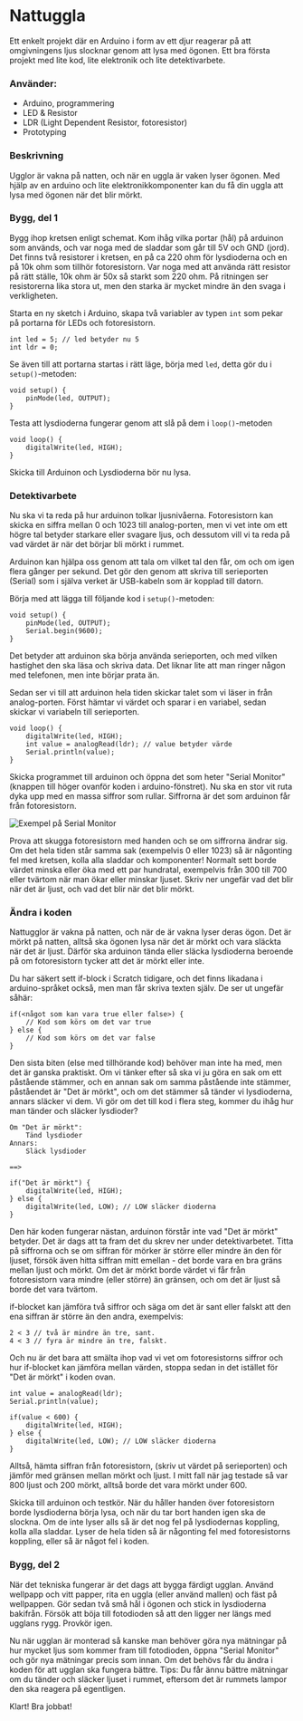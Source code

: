 # Nattuggla

Ett enkelt projekt där en Arduino i form av ett djur reagerar på att omgivningens ljus slocknar genom att lysa med ögonen. Ett bra första projekt med lite kod, lite elektronik och lite detektivarbete.

### Använder:

 - Arduino, programmering
 - LED & Resistor
 - LDR (Light Dependent Resistor, fotoresistor)
 - Prototyping

### Beskrivning

Ugglor är vakna på natten, och när en uggla är vaken lyser ögonen. Med hjälp av en arduino och lite elektronikkomponenter kan du få din uggla att lysa med ögonen när det blir mörkt.

### Bygg, del 1

Bygg ihop kretsen enligt schemat. Kom ihåg vilka portar (hål) på arduinon som används, och var noga med de sladdar som går till 5V och GND (jord). Det finns två resistorer i kretsen, en på ca 220 ohm för lysdioderna och en på 10k ohm som tillhör fotoresistorn. Var noga med att använda rätt resistor på rätt ställe, 10k ohm är 50x så starkt som 220 ohm. På ritningen ser resistorerna lika stora ut, men den starka är mycket mindre än den svaga i verkligheten.

Starta en ny sketch i Arduino, skapa två variabler av typen `int` som pekar på portarna för LEDs och fotoresistorn.

    int led = 5; // led betyder nu 5
    int ldr = 0;

Se även till att portarna startas i rätt läge, börja med `led`, detta gör du i `setup()`-metoden:

    void setup() {
        pinMode(led, OUTPUT);
    }

Testa att lysdioderna fungerar genom att slå på dem i `loop()`-metoden

    void loop() {
        digitalWrite(led, HIGH);
    }

Skicka till Arduinon och Lysdioderna bör nu lysa.

### Detektivarbete

Nu ska vi ta reda på hur arduinon tolkar ljusnivåerna. Fotoresistorn kan skicka en siffra mellan 0 och 1023 till analog-porten, men vi vet inte om ett högre tal betyder starkare eller svagare ljus, och dessutom vill vi ta reda på vad värdet är när det börjar bli mörkt i rummet.

Arduinon kan hjälpa oss genom att tala om vilket tal den får, om och om igen flera gånger per sekund. Det gör den genom att skriva till serieporten (Serial) som i själva verket är USB-kabeln som är kopplad till datorn.

Börja med att lägga till följande kod i `setup()`-metoden:

    void setup() {
        pinMode(led, OUTPUT);
        Serial.begin(9600);
    }

Det betyder att arduinon ska börja använda serieporten, och med vilken hastighet den ska läsa och skriva data. Det liknar lite att man ringer någon med telefonen, men inte börjar prata än.

Sedan ser vi till att arduinon hela tiden skickar talet som vi läser in från analog-porten. Först hämtar vi värdet och sparar i en variabel, sedan skickar vi variabeln till serieporten.

    void loop() {
        digitalWrite(led, HIGH);
        int value = analogRead(ldr); // value betyder värde
        Serial.println(value);
    }

Skicka programmet till arduinon och öppna det som heter "Serial Monitor" (knappen till höger ovanför koden i arduino-fönstret). Nu ska en stor vit ruta dyka upp med en massa siffror som rullar. Siffrorna är det som arduinon får från fotoresistorn.

![Exempel på Serial Monitor](https://github.com/kirayatail/nattuggla/blob/master/img/serialmonitor.png?raw=true)

Prova att skugga fotoresistorn med handen och se om siffrorna ändrar sig. Om det hela tiden står samma sak (exempelvis 0 eller 1023) så är någonting fel med kretsen, kolla alla sladdar och komponenter! Normalt sett borde värdet minska eller öka med ett par hundratal, exempelvis från 300 till 700 eller tvärtom när man ökar eller minskar ljuset. Skriv ner ungefär vad det blir när det är ljust, och vad det blir när det blir mörkt.

### Ändra i koden

Nattugglor är vakna på natten, och när de är vakna lyser deras ögon. Det är mörkt på natten, alltså ska ögonen lysa när det är mörkt och vara släckta när det är ljust. Därför ska arduinon tända eller släcka lysdioderna beroende på om fotoresistorn tycker att det är mörkt eller inte.

Du har säkert sett if-block i Scratch tidigare, och det finns likadana i arduino-språket också, men man får skriva texten själv. De ser ut ungefär såhär:

    if(<något som kan vara true eller false>) {
        // Kod som körs om det var true
    } else {
        // Kod som körs om det var false
    }

Den sista biten (else med tillhörande kod) behöver man inte ha med, men det är ganska praktiskt. Om vi tänker efter så ska vi ju göra en sak om ett påstående stämmer, och en annan sak om samma påstående inte stämmer, påståendet är "Det är mörkt", och om det stämmer så tänder vi lysdioderna, annars släcker vi dem. Vi gör om det till kod i flera steg, kommer du ihåg hur man tänder och släcker lysdioder?

    Om "Det är mörkt":
        Tänd lysdioder
    Annars:
        Släck lysdioder

    ==>

    if("Det är mörkt") {
        digitalWrite(led, HIGH);
    } else {
        digitalWrite(led, LOW); // LOW släcker dioderna
    }

Den här koden fungerar nästan, arduinon förstår inte vad "Det är mörkt" betyder. Det är dags att ta fram det du skrev ner under detektivarbetet. Titta på siffrorna och se om siffran för mörker är större eller mindre än den för ljuset, försök även hitta siffran mitt emellan - det borde vara en bra gräns mellan ljust och mörkt. Om det är mörkt borde värdet vi får från fotoresistorn vara mindre (eller större) än gränsen, och om det är ljust så borde det vara tvärtom.

if-blocket kan jämföra två siffror och säga om det är sant eller falskt att den ena siffran är större än den andra, exempelvis:

    2 < 3 // två är mindre än tre, sant.
    4 < 3 // fyra är mindre än tre, falskt.

Och nu är det bara att smälta ihop vad vi vet om fotoresistorns siffror och hur if-blocket kan jämföra mellan värden, stoppa sedan in det istället för "Det är mörkt" i koden ovan.

    int value = analogRead(ldr);
    Serial.println(value);

    if(value < 600) {
        digitalWrite(led, HIGH);
    } else {
        digitalWrite(led, LOW); // LOW släcker dioderna
    }

Alltså, hämta siffran från fotoresistorn, (skriv ut värdet på serieporten) och jämför med gränsen mellan mörkt och ljust. I mitt fall när jag testade så var 800 ljust och 200 mörkt, alltså borde det vara mörkt under 600.

Skicka till arduinon och testkör. När du håller handen över fotoresistorn borde lysdioderna börja lysa, och när du tar bort handen igen ska de slockna. Om de inte lyser alls så är det nog fel på lysdiodernas koppling, kolla alla sladdar. Lyser de hela tiden så är någonting fel med fotoresistorns koppling, eller så är något fel i koden.

### Bygg, del 2

När det tekniska fungerar är det dags att bygga färdigt ugglan. Använd wellpapp och vitt papper, rita en uggla (eller använd mallen) och fäst på wellpappen. Gör sedan två små hål i ögonen och stick in lysdioderna bakifrån. Försök att böja till fotodioden så att den ligger ner längs med ugglans rygg. Provkör igen.

Nu när ugglan är monterad så kanske man behöver göra nya mätningar på hur mycket ljus som kommer fram till fotodioden, öppna "Serial Monitor" och gör nya mätningar precis som innan.
Om det behövs får du ändra i koden för att ugglan ska fungera bättre. Tips: Du får ännu bättre mätningar om du tänder och släcker ljuset i rummet, eftersom det är rummets lampor den ska reagera på egentligen.

Klart! Bra jobbat!
